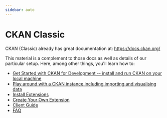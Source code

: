 ```yaml
---
sidebar: auto
---
```


# CKAN Classic

CKAN (Classic) already has great documentation at: https://docs.ckan.org/

This material is a complement to those docs as well as details of our particular setup.  Here, among other things, you'll learn how to: 

* [Get Started with CKAN for Development -- install and run CKAN on your local machine](./docs/dms/ckan/getting-started)
* [Play around with a CKAN instance including importing and visualising data](./docs/dms/ckan/play-around)
* [Install Extensions](./docs/dms/ckan/install-extension)
* [Create Your Own Extension](./docs/dms/ckan/create-extension)
* [Client Guide](./docs/dms/ckan-client-guide)
* [FAQ](./docs/dms/ckan/faq)

[start]: ./docs/dms/ckan/getting-started
[play]: ./docs/dms/ckan/play-around

[CKAN]: https://ckan.org/
[docs]: https://docs.ckan.org/

